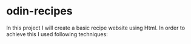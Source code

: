 # odin-recipes
In this project I will create a basic recipe website using Html. 
In order to achieve this I used following techniques:
